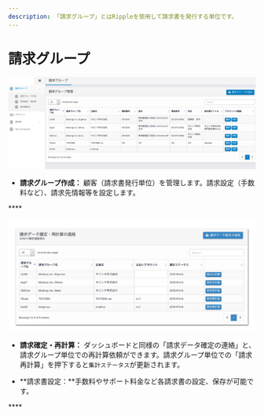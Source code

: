```yaml
---
description: 「請求グループ」とはRippleを使用して請求書を発行する単位です。
---
```


# 請求グループ



![](../../.gitbook/assets/mnbfz.png)

* **請求グループ作成：** 顧客（請求書発行単位）を管理します。請求設定（手数料など）、請求先情報等を設定します。

\*\*\*\*

![](../../.gitbook/assets/sukurnshotto-2018-12-07-141240.png)

* **請求確定・再計算：** ダッシュボードと同様の「請求データ確定の連絡」と、請求グループ単位での再計算依頼ができます。請求グループ単位での「請求再計算」を押下すると`集計ステータス`が更新されます。



* **請求書設定：**手数料やサポート料金など各請求書の設定、保存が可能です。

\*\*\*\*

